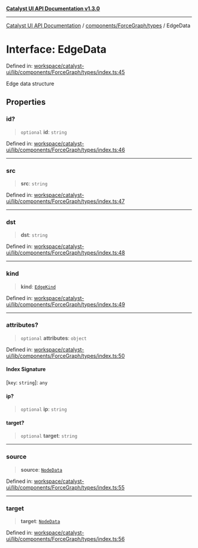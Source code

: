 [**Catalyst UI API Documentation v1.3.0**](../../../../README.md)

---

[Catalyst UI API Documentation](../../../../README.md) / [components/ForceGraph/types](../README.md) / EdgeData

# Interface: EdgeData

Defined in: [workspace/catalyst-ui/lib/components/ForceGraph/types/index.ts:45](https://github.com/TheBranchDriftCatalyst/catalyst-ui/blob/main/lib/components/ForceGraph/types/index.ts#L45)

Edge data structure

## Properties

### id?

> `optional` **id**: `string`

Defined in: [workspace/catalyst-ui/lib/components/ForceGraph/types/index.ts:46](https://github.com/TheBranchDriftCatalyst/catalyst-ui/blob/main/lib/components/ForceGraph/types/index.ts#L46)

---

### src

> **src**: `string`

Defined in: [workspace/catalyst-ui/lib/components/ForceGraph/types/index.ts:47](https://github.com/TheBranchDriftCatalyst/catalyst-ui/blob/main/lib/components/ForceGraph/types/index.ts#L47)

---

### dst

> **dst**: `string`

Defined in: [workspace/catalyst-ui/lib/components/ForceGraph/types/index.ts:48](https://github.com/TheBranchDriftCatalyst/catalyst-ui/blob/main/lib/components/ForceGraph/types/index.ts#L48)

---

### kind

> **kind**: [`EdgeKind`](../type-aliases/EdgeKind.md)

Defined in: [workspace/catalyst-ui/lib/components/ForceGraph/types/index.ts:49](https://github.com/TheBranchDriftCatalyst/catalyst-ui/blob/main/lib/components/ForceGraph/types/index.ts#L49)

---

### attributes?

> `optional` **attributes**: `object`

Defined in: [workspace/catalyst-ui/lib/components/ForceGraph/types/index.ts:50](https://github.com/TheBranchDriftCatalyst/catalyst-ui/blob/main/lib/components/ForceGraph/types/index.ts#L50)

#### Index Signature

\[`key`: `string`\]: `any`

#### ip?

> `optional` **ip**: `string`

#### target?

> `optional` **target**: `string`

---

### source

> **source**: [`NodeData`](NodeData.md)

Defined in: [workspace/catalyst-ui/lib/components/ForceGraph/types/index.ts:55](https://github.com/TheBranchDriftCatalyst/catalyst-ui/blob/main/lib/components/ForceGraph/types/index.ts#L55)

---

### target

> **target**: [`NodeData`](NodeData.md)

Defined in: [workspace/catalyst-ui/lib/components/ForceGraph/types/index.ts:56](https://github.com/TheBranchDriftCatalyst/catalyst-ui/blob/main/lib/components/ForceGraph/types/index.ts#L56)
